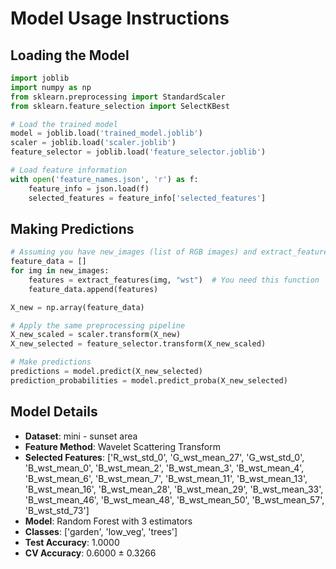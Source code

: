 # Model Usage Instructions

## Loading the Model
```python
import joblib
import numpy as np
from sklearn.preprocessing import StandardScaler
from sklearn.feature_selection import SelectKBest

# Load the trained model
model = joblib.load('trained_model.joblib')
scaler = joblib.load('scaler.joblib')
feature_selector = joblib.load('feature_selector.joblib')

# Load feature information
with open('feature_names.json', 'r') as f:
    feature_info = json.load(f)
    selected_features = feature_info['selected_features']
```

## Making Predictions
```python
# Assuming you have new_images (list of RGB images) and extract_features function
feature_data = []
for img in new_images:
    features = extract_features(img, "wst")  # You need this function
    feature_data.append(features)

X_new = np.array(feature_data)

# Apply the same preprocessing pipeline
X_new_scaled = scaler.transform(X_new)
X_new_selected = feature_selector.transform(X_new_scaled)

# Make predictions
predictions = model.predict(X_new_selected)
prediction_probabilities = model.predict_proba(X_new_selected)
```

## Model Details
- **Dataset**: mini - sunset area
- **Feature Method**: Wavelet Scattering Transform
- **Selected Features**: ['R_wst_std_0', 'G_wst_mean_27', 'G_wst_std_0', 'B_wst_mean_0', 'B_wst_mean_2', 'B_wst_mean_3', 'B_wst_mean_4', 'B_wst_mean_6', 'B_wst_mean_7', 'B_wst_mean_11', 'B_wst_mean_13', 'B_wst_mean_16', 'B_wst_mean_28', 'B_wst_mean_29', 'B_wst_mean_33', 'B_wst_mean_46', 'B_wst_mean_48', 'B_wst_mean_50', 'B_wst_mean_57', 'B_wst_std_73']
- **Model**: Random Forest with 3 estimators
- **Classes**: ['garden', 'low_veg', 'trees']
- **Test Accuracy**: 1.0000
- **CV Accuracy**: 0.6000 ± 0.3266
